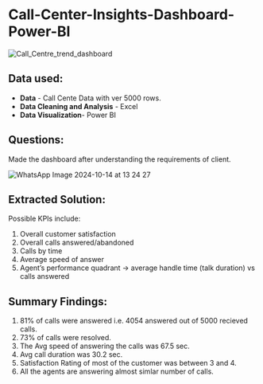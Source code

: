 # Call-Center-Insights-Dashboard-Power-BI
![Call_Centre_trend_dashboard](https://github.com/user-attachments/assets/11e9d4ae-1e71-480f-a1d3-4067f036d08e)
## Data used:
*  **Data** - Call Cente Data with ver 5000 rows.
*  **Data Cleaning and Analysis** - Excel
*  **Data Visualization**- Power BI

## Questions:
Made the dashboard after understanding the requirements of client.

![WhatsApp Image 2024-10-14 at 13 24 27](https://github.com/user-attachments/assets/8849c2de-7634-43e5-b884-5031000fcd9e)

## Extracted Solution:
Possible KPIs include:
1. Overall customer satisfaction
2. Overall calls answered/abandoned
3. Calls by time
4. Average speed of answer
5. Agent’s performance quadrant -> average handle time (talk duration) vs calls answered
  
## Summary Findings:
1. 81% of calls were answered i.e. 4054 answered out of 5000 recieved calls.
2. 73% of calls were resolved.
3. The Avg speed of answering the calls was 67.5 sec.
4. Avg call duration was 30.2 sec.
5. Satisfaction Rating of most of the customer was between 3 and 4.
6. All the agents are answering almost simlar number of calls.

